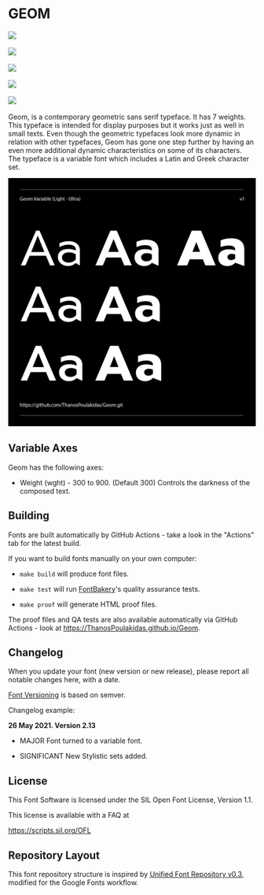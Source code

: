 
# GEOM

  

[![][Fontbakery]](https://ThanosPoulakidas.github.io/Geom/fontbakery/fontbakery-report.html)

[![][Universal]](https://ThanosPoulakidas.github.io/Geom/fontbakery/fontbakery-report.html)

[![][GF Profile]](https://ThanosPoulakidas.github.io/Geom/fontbakery/fontbakery-report.html)

[![][Outline Correctness]](https://ThanosPoulakidas.github.io/Geom/fontbakery/fontbakery-report.html)

[![][Shaping]](https://ThanosPoulakidas.github.io/Geom/fontbakery/fontbakery-report.html)

  

[Fontbakery]: https://img.shields.io/endpoint?url=https%3A%2F%2Fraw.githubusercontent.com%2FThanosPoulakidas%2FGeom%2Fgh-pages%2Fbadges%2Foverall.json

[GF Profile]: https://img.shields.io/endpoint?url=https%3A%2F%2Fraw.githubusercontent.com%2FThanosPoulakidas%2FGeom%2Fgh-pages%2Fbadges%2FGoogleFonts.json

[Outline Correctness]: https://img.shields.io/endpoint?url=https%3A%2F%2Fraw.githubusercontent.com%2FThanosPoulakidas%2FGeom%2Fgh-pages%2Fbadges%2FOutlineCorrectnessChecks.json

[Shaping]: https://img.shields.io/endpoint?url=https%3A%2F%2Fraw.githubusercontent.com%2FThanosPoulakidas%2FGeom%2Fgh-pages%2Fbadges%2FShapingChecks.json

[Universal]: https://img.shields.io/endpoint?url=https%3A%2F%2Fraw.githubusercontent.com%2FThanosPoulakidas%2FGeom%2Fgh-pages%2Fbadges%2FUniversal.json

  

Geom, is a contemporary geometric sans serif typeface. It has 7 weights. This typeface is intended for display purposes but it works just as well in small texts. Even though the geometric typefaces look more dynamic in relation with other typefaces, Geom has gone one step further by having an even more additional dynamic characteristics on some of its characters. The typeface is a variable font which includes a Latin and Greek character set.

  

![Sample Image](documentation/image1.png)

## Variable Axes

Geom has the following axes:

  
- Weight (wght) - 300 to 900. (Default 300) Controls the darkness of the composed text.
  

## Building

  

Fonts are built automatically by GitHub Actions - take a look in the "Actions" tab for the latest build.

  

If you want to build fonts manually on your own computer:

  

*  `make build` will produce font files.

*  `make test` will run [FontBakery](https://github.com/googlefonts/fontbakery)'s quality assurance tests.

*  `make proof` will generate HTML proof files.

  

The proof files and QA tests are also available automatically via GitHub Actions - look at https://ThanosPoulakidas.github.io/Geom.

  

## Changelog

  

When you update your font (new version or new release), please report all notable changes here, with a date.

[Font Versioning](https://github.com/googlefonts/gf-docs/tree/main/Spec#font-versioning) is based on semver.

Changelog example:

  

**26 May 2021. Version 2.13**

- MAJOR Font turned to a variable font.

- SIGNIFICANT New Stylistic sets added.

  

## License

  

This Font Software is licensed under the SIL Open Font License, Version 1.1.

This license is available with a FAQ at

https://scripts.sil.org/OFL

  

## Repository Layout

  

This font repository structure is inspired by [Unified Font Repository v0.3](https://github.com/unified-font-repository/Unified-Font-Repository), modified for the Google Fonts workflow.